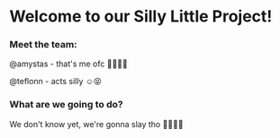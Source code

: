 # Welcome to our Silly Little Project!
### Meet the team:

@amystas - that's me ofc 💅🏻✨✨

@teflonn - acts silly ☺️😝

### What are we going to do?

We don't know yet, we're gonna slay tho 💅🏻💅🏻



